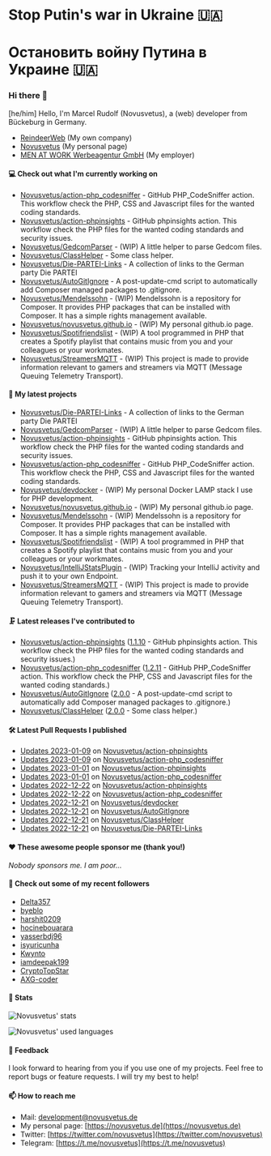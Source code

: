 # Stop Putin's war in Ukraine 🇺🇦
# Остановить войну Путина в Украине 🇺🇦

### Hi there 👋

[he/him]
Hello, I'm Marcel Rudolf (Novusvetus), a (web) developer from Bückeburg in Germany.

* [ReindeerWeb](https://reindeer-web.de) (My own company)
* [Novusvetus](https://novusvetus.de) (My personal page)
* [MEN AT WORK Werbeagentur GmbH](https://www.men-at-work.de/) (My employer)

#### 💻 Check out what I'm currently working on

- [Novusvetus/action-php_codesniffer](https://github.com/Novusvetus/action-php_codesniffer) - GitHub PHP_CodeSniffer action. This workflow check the PHP, CSS and Javascript files for the wanted coding standards.
- [Novusvetus/action-phpinsights](https://github.com/Novusvetus/action-phpinsights) - GitHub phpinsights action. This workflow check the PHP files for the wanted coding standards and security issues.
- [Novusvetus/GedcomParser](https://github.com/Novusvetus/GedcomParser) - (WIP) A little helper to parse Gedcom files.
- [Novusvetus/ClassHelper](https://github.com/Novusvetus/ClassHelper) - Some class helper.
- [Novusvetus/Die-PARTEI-Links](https://github.com/Novusvetus/Die-PARTEI-Links) - A collection of links to the German party Die PARTEI
- [Novusvetus/AutoGitIgnore](https://github.com/Novusvetus/AutoGitIgnore) - A post-update-cmd script to automatically add Composer managed packages to .gitignore.
- [Novusvetus/Mendelssohn](https://github.com/Novusvetus/Mendelssohn) - (WIP) Mendelssohn is a repository for Composer. It provides PHP packages that can be installed with Composer. It has a simple rights management available.
- [Novusvetus/novusvetus.github.io](https://github.com/Novusvetus/novusvetus.github.io) - (WIP) My personal github.io page.
- [Novusvetus/Spotifriendslist](https://github.com/Novusvetus/Spotifriendslist) - (WIP) A tool programmed in PHP that creates a Spotify playlist that contains music from you and your colleagues or your workmates.
- [Novusvetus/StreamersMQTT](https://github.com/Novusvetus/StreamersMQTT) - (WIP) This project is made to provide information relevant to gamers and streamers via MQTT (Message Queuing Telemetry Transport).

#### 🐣 My latest projects

- [Novusvetus/Die-PARTEI-Links](https://github.com/Novusvetus/Die-PARTEI-Links) - A collection of links to the German party Die PARTEI
- [Novusvetus/GedcomParser](https://github.com/Novusvetus/GedcomParser) - (WIP) A little helper to parse Gedcom files.
- [Novusvetus/action-phpinsights](https://github.com/Novusvetus/action-phpinsights) - GitHub phpinsights action. This workflow check the PHP files for the wanted coding standards and security issues.
- [Novusvetus/action-php_codesniffer](https://github.com/Novusvetus/action-php_codesniffer) - GitHub PHP_CodeSniffer action. This workflow check the PHP, CSS and Javascript files for the wanted coding standards.
- [Novusvetus/devdocker](https://github.com/Novusvetus/devdocker) - (WIP) My personal Docker LAMP stack I use for PHP development.
- [Novusvetus/novusvetus.github.io](https://github.com/Novusvetus/novusvetus.github.io) - (WIP) My personal github.io page.
- [Novusvetus/Mendelssohn](https://github.com/Novusvetus/Mendelssohn) - (WIP) Mendelssohn is a repository for Composer. It provides PHP packages that can be installed with Composer. It has a simple rights management available.
- [Novusvetus/Spotifriendslist](https://github.com/Novusvetus/Spotifriendslist) - (WIP) A tool programmed in PHP that creates a Spotify playlist that contains music from you and your colleagues or your workmates.
- [Novusvetus/IntelliJStatsPlugin](https://github.com/Novusvetus/IntelliJStatsPlugin) - (WIP) Tracking your IntelliJ activity and push it to your own Endpoint.
- [Novusvetus/StreamersMQTT](https://github.com/Novusvetus/StreamersMQTT) - (WIP) This project is made to provide information relevant to gamers and streamers via MQTT (Message Queuing Telemetry Transport).

#### 🗜 Latest releases I've contributed to

- [Novusvetus/action-phpinsights](https://github.com/Novusvetus/action-phpinsights) ([1.1.10](https://github.com/Novusvetus/action-phpinsights/releases/tag/1.1.10) - GitHub phpinsights action. This workflow check the PHP files for the wanted coding standards and security issues.)
- [Novusvetus/action-php_codesniffer](https://github.com/Novusvetus/action-php_codesniffer) ([1.2.11](https://github.com/Novusvetus/action-php_codesniffer/releases/tag/1.2.11) - GitHub PHP_CodeSniffer action. This workflow check the PHP, CSS and Javascript files for the wanted coding standards.)
- [Novusvetus/AutoGitIgnore](https://github.com/Novusvetus/AutoGitIgnore) ([2.0.0](https://github.com/Novusvetus/AutoGitIgnore/releases/tag/2.0.0) - A post-update-cmd script to automatically add Composer managed packages to .gitignore.)
- [Novusvetus/ClassHelper](https://github.com/Novusvetus/ClassHelper) ([2.0.0](https://github.com/Novusvetus/ClassHelper/releases/tag/2.0.0) - Some class helper.)

#### 🛠 Latest Pull Requests I published

- [Updates 2023-01-09](https://github.com/Novusvetus/action-phpinsights/pull/387) on [Novusvetus/action-phpinsights](https://github.com/Novusvetus/action-phpinsights)
- [Updates 2023-01-09](https://github.com/Novusvetus/action-php_codesniffer/pull/444) on [Novusvetus/action-php_codesniffer](https://github.com/Novusvetus/action-php_codesniffer)
- [Updates 2023-01-01](https://github.com/Novusvetus/action-phpinsights/pull/382) on [Novusvetus/action-phpinsights](https://github.com/Novusvetus/action-phpinsights)
- [Updates 2023-01-01](https://github.com/Novusvetus/action-php_codesniffer/pull/439) on [Novusvetus/action-php_codesniffer](https://github.com/Novusvetus/action-php_codesniffer)
- [Updates 2022-12-22](https://github.com/Novusvetus/action-phpinsights/pull/379) on [Novusvetus/action-phpinsights](https://github.com/Novusvetus/action-phpinsights)
- [Updates 2022-12-22](https://github.com/Novusvetus/action-php_codesniffer/pull/436) on [Novusvetus/action-php_codesniffer](https://github.com/Novusvetus/action-php_codesniffer)
- [Updates 2022-12-21](https://github.com/Novusvetus/devdocker/pull/5) on [Novusvetus/devdocker](https://github.com/Novusvetus/devdocker)
- [Updates 2022-12-21](https://github.com/Novusvetus/AutoGitIgnore/pull/36) on [Novusvetus/AutoGitIgnore](https://github.com/Novusvetus/AutoGitIgnore)
- [Updates 2022-12-21](https://github.com/Novusvetus/ClassHelper/pull/33) on [Novusvetus/ClassHelper](https://github.com/Novusvetus/ClassHelper)
- [Updates 2022-12-21](https://github.com/Novusvetus/Die-PARTEI-Links/pull/9) on [Novusvetus/Die-PARTEI-Links](https://github.com/Novusvetus/Die-PARTEI-Links)

#### ❤️ These awesome people sponsor me (thank you!)

_Nobody sponsors me. I am poor..._

#### 👯 Check out some of my recent followers

- [Delta357](https://github.com/Delta357)
- [byeblo](https://github.com/byeblo)
- [harshit0209](https://github.com/harshit0209)
- [hocinebouarara](https://github.com/hocinebouarara)
- [yasserbdj96](https://github.com/yasserbdj96)
- [isyuricunha](https://github.com/isyuricunha)
- [Kwynto](https://github.com/Kwynto)
- [iamdeepak199](https://github.com/iamdeepak199)
- [CryptoTopStar](https://github.com/CryptoTopStar)
- [AXG-coder](https://github.com/AXG-coder)

#### 🎢 Stats

![Novusvetus' stats](https://github-readme-stats.vercel.app/api?username=novusvetus&show_icons=true&count_private=true)

![Novusvetus' used languages](https://github-readme-stats.vercel.app/api/top-langs?username=novusvetus&layout=compact)

#### 💬 Feedback
I look forward to hearing from you if you use one of my projects. Feel free to report bugs or feature requests.
I will try my best to help!

#### 📫 How to reach me

- Mail: [development@novusvetus.de](mailto:development@novusvetus.de)
- My personal page: [https://novusvetus.de](https://novusvetus.de)
- Twitter: [https://twitter.com/novusvetus](https://twitter.com/novusvetus)
- Telegram: [https://t.me/novusvetus](https://t.me/novusvetus)
